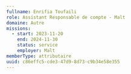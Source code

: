 ```yaml
---
fullname: Enrifia Toufaili
role: Assistant Responsable de compte - Malt
domaine: Autre
missions:
  - start: 2023-11-20
    end: 2024-11-30
    status: service
    employer: Malt
memberType: attributaire
uuid: c86effc5-cde3-47d9-8d73-c9b34e58e355
---
```


